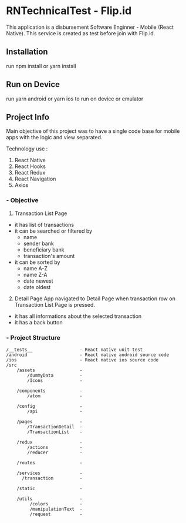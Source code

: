 # RNTechnicalTest - Flip.id

This application is a disbursement Software Enginner - Mobile (React Native). This service is created as test before join with Flip.id.


## Installation

run npm install or yarn install

## Run on Device
run yarn android or yarn ios to run on device or emulator

## Project Info

Main objective of this project was to have a single code base for mobile apps with the logic and view separated.

Technology use : 
1. React Native
2. React Hooks
3. React Redux
4. React Navigation
5. Axios


### - Objective
1. Transaction List Page

- it has list of transactions
- it can be searched or filtered by
    - name
    - sender bank
    - beneficiary bank
    - transaction's amount
- it can be sorted by
    - name A-Z
    - name Z-A
    - date newest
    - date oldest

2. Detail Page
App navigated to Detail Page when transaction row on Transaction List Page is pressed.

- it has all informations about the selected transaction
- it has a back button

### - Project Structure

    /__tests__                  - React native unit test 
    /android                    - React native android source code
    /ios                        - React native ios source code
    /src
        /assets                 - 
            /dummyData          -
            /Icons              -
            
        /components             - 
            /atom               -
            
        /config                 - 
            /api                -
            
        /pages                  -
            /TransactionDetail  -
            /TransactionList    -
            
        /redux                  -
            /actions            -
            /reducer            -
            
        /routes                 - 
            
        /services               - 
          /transaction          -
          
        /static                 -
   
        /utils                  -
             /colors            -
             /manipulationText  -
             /request           -
        
  
